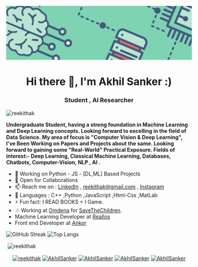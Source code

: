 
![Let Through New](https://github.com/reekithak/reekithak/blob/master/1.jpg)

<h1 align="center"> Hi there 👋, I'm Akhil Sanker :) </h1>
<h3 align="center">Student , AI Researcher</h3>

<p align="left"> <img src="https://komarev.com/ghpvc/?username=reekithak" alt="reekithak" /> </p>



**Undergraduate Student, having a strong foundation in Machine Learning and Deep Learning concepts. Looking forward to excelling in the field of Data Science.
My area of focus is "Computer Vision & Deep Learning", I've Been Working on Papers and Projects about the same.
Looking forward to gaining some "Real-World" Practical Exposure.
Fields of interest:- Deep Learning, Classical Machine Learning, Databases, Chatbots, Computer-Vision, NLP , AI .** 


- 🔭 Working on Python - JS - [DL,ML] Based Projects
- 👯 Open for Collaborations 
- 📫 Reach me on : [LinkedIn](https://www.linkedin.com/in/akhilsanker/) , reekithak@gmail.com  , [Instagram](https://www.instagram.com/akhilsank.er/)
- 👻 Languages : C++ ,Python ,JavaScript ,Html-Css ,MatLab
- ⚡ Fun fact: I READ BOOKS + I Game.
- ☃ Working at [Omdena](https://omdena.com/) for [SaveTheChildren](https://www.savethechildren.net/).
- Machine Learning Developer at [Reallos](https://www.reallos.com/)
- Front end Developer at [Ankor](https://ankor.us/)

![GitHub Streak](https://github-readme-streak-stats.herokuapp.com/?user=reekithak)
![Top Langs](https://github-readme-stats.vercel.app/api/top-langs/?username=reekithak&layout=compact)

<p>&nbsp;<img align="center" src="https://github-readme-stats.vercel.app/api?username=reekithak&show_icons=true" alt="reekithak" /></p>

<p align="center">
<a href="https://dev.to/reekithak" target="blank"><img align="center" src="https://cdn.jsdelivr.net/npm/simple-icons@3.0.1/icons/dev-dot-to.svg" alt="reekithak" height="30" width="30" /></a>
<a href="https://twitter.com/ak_iL_reEkit_H" target="blank"><img align="center" src="https://cdn.jsdelivr.net/npm/simple-icons@3.0.1/icons/twitter.svg" alt="AkhilSanker" height="30" width="30" /></a>
<a href="https://www.linkedin.com/in/akhilsanker/" target="blank"><img align="center" src="https://cdn.jsdelivr.net/npm/simple-icons@3.0.1/icons/linkedin.svg" alt="AkhilSanker" height="30" width="30" /></a>
<a href="https://kaggle.com/reekithak" target="blank"><img align="center" src="https://cdn.jsdelivr.net/npm/simple-icons@3.0.1/icons/kaggle.svg" alt="AkhilSanker" height="30" width="30" /></a>
<a href="https://instagram.com/akhilsank.er" target="blank"><img align="center" src="https://cdn.jsdelivr.net/npm/simple-icons@3.0.1/icons/instagram.svg" alt="AkhilSanker" height="30" width="30" /></a>
</p>


